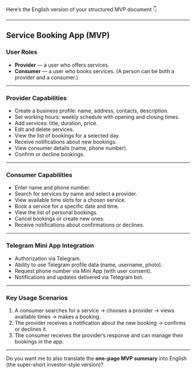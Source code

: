 Here’s the English version of your structured MVP document 👇

---

## Service Booking App (MVP)

### User Roles

* **Provider** — a user who offers services.
* **Consumer** — a user who books services.
  (A person can be both a provider and a consumer.)

---

### Provider Capabilities

* Create a business profile: name, address, contacts, description.
* Set working hours: weekly schedule with opening and closing times.
* Add services: title, duration, price.
* Edit and delete services.
* View the list of bookings for a selected day.
* Receive notifications about new bookings.
* View consumer details (name, phone number).
* Confirm or decline bookings.

---

### Consumer Capabilities

* Enter name and phone number.
* Search for services by name and select a provider.
* View available time slots for a chosen service.
* Book a service for a specific date and time.
* View the list of personal bookings.
* Cancel bookings or create new ones.
* Receive notifications about confirmations or declines.

---

### Telegram Mini App Integration

* Authorization via Telegram.
* Ability to use Telegram profile data (name, username, photo).
* Request phone number via Mini App (with user consent).
* Notifications and updates delivered via Telegram bot.

---

### Key Usage Scenarios

1. A consumer searches for a service → chooses a provider → views available times → makes a booking.
2. The provider receives a notification about the new booking → confirms or declines it.
3. The consumer receives the provider’s response and can manage their bookings in the app.

---

Do you want me to also translate the **one-page MVP summary** into English (the super-short investor-style version)?
